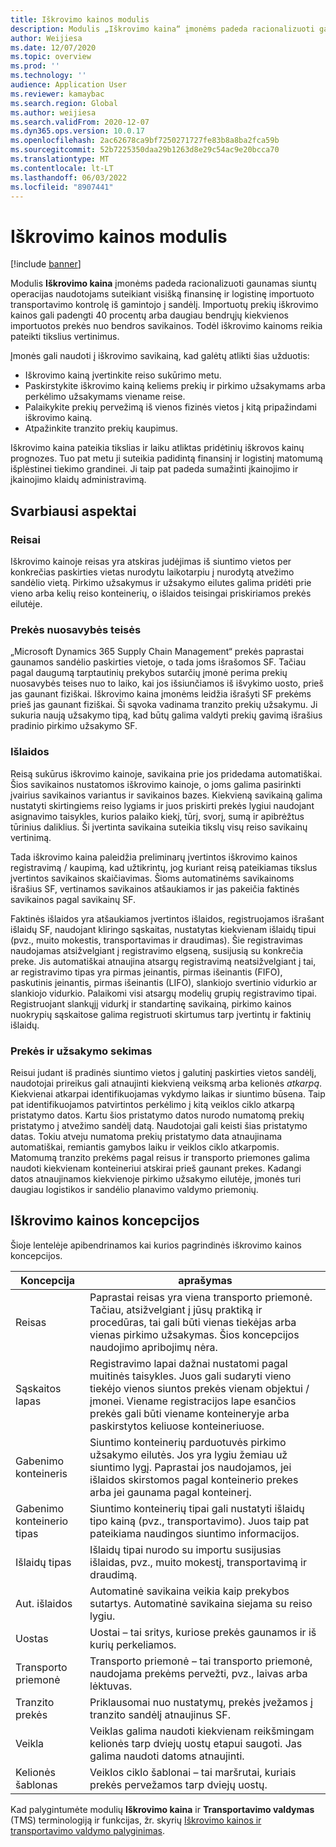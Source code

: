 ```yaml
---
title: Iškrovimo kainos modulis
description: Modulis „Iškrovimo kaina“ įmonėms padeda racionalizuoti gaunamas siuntų operacijas naudotojams suteikiant visišką finansinę ir logistinę importuoto transportavimo kontrolę iš gamintojo į sandėlį.
author: Weijiesa
ms.date: 12/07/2020
ms.topic: overview
ms.prod: ''
ms.technology: ''
audience: Application User
ms.reviewer: kamaybac
ms.search.region: Global
ms.author: weijiesa
ms.search.validFrom: 2020-12-07
ms.dyn365.ops.version: 10.0.17
ms.openlocfilehash: 2ac62678ca9bf7250271727fe83b8a8ba2fca59b
ms.sourcegitcommit: 52b7225350daa29b1263d8e29c54ac9e20bcca70
ms.translationtype: MT
ms.contentlocale: lt-LT
ms.lasthandoff: 06/03/2022
ms.locfileid: "8907441"
---
```

# <a name="landed-cost-module"></a>Iškrovimo kainos modulis

[!include [banner](../../includes/banner.md)]

Modulis **Iškrovimo kaina** įmonėms padeda racionalizuoti gaunamas siuntų operacijas naudotojams suteikiant visišką finansinę ir logistinę importuoto transportavimo kontrolę iš gamintojo į sandėlį. Importuotų prekių iškrovimo kainos gali padengti 40 procentų arba daugiau bendrųjų kiekvienos importuotos prekės nuo bendros savikainos. Todėl iškrovimo kainoms reikia pateikti tikslius vertinimus.

Įmonės gali naudoti į iškrovimo savikainą, kad galėtų atlikti šias užduotis:

- Iškrovimo kainą įvertinkite reiso sukūrimo metu.
- Paskirstykite iškrovimo kainą keliems prekių ir pirkimo užsakymams arba perkėlimo užsakymams viename reise.
- Palaikykite prekių pervežimą iš vienos fizinės vietos į kitą pripažindami iškrovimo kainą.
- Atpažinkite tranzito prekių kaupimus.

Iškrovimo kaina pateikia tikslias ir laiku atliktas pridėtinių iškrovos kainų prognozes. Tuo pat metu ji suteikia padidintą finansinį ir logistinį matomumą išplėstinei tiekimo grandinei. Ji taip pat padeda sumažinti įkainojimo ir įkainojimo klaidų administravimą.

## <a name="highlights"></a>Svarbiausi aspektai

### <a name="voyages"></a>Reisai

Iškrovimo kainoje reisas yra atskiras judėjimas iš siuntimo vietos per konkrečias paskirties vietas nurodytu laikotarpiu į nurodytą atvežimo sandėlio vietą. Pirkimo užsakymus ir užsakymo eilutes galima pridėti prie vieno arba kelių reiso konteinerių, o išlaidos teisingai priskiriamos prekės eilutėje. 

### <a name="item-ownership"></a>Prekės nuosavybės teisės

„Microsoft Dynamics 365 Supply Chain Management“ prekės paprastai gaunamos sandėlio paskirties vietoje, o tada joms išrašomos SF. Tačiau pagal daugumą tarptautinių prekybos sutarčių įmonė perima prekių nuosavybės teises nuo to laiko, kai jos išsiunčiamos iš išvykimo uosto, prieš jas gaunant fiziškai. Iškrovimo kaina įmonėms leidžia išrašyti SF prekėms prieš jas gaunant fiziškai. Ši sąvoka vadinama tranzito prekių užsakymu. Ji sukuria naują užsakymo tipą, kad būtų galima valdyti prekių gavimą išrašius pradinio pirkimo užsakymo SF.

### <a name="costs"></a>Išlaidos

Reisą sukūrus iškrovimo kainoje, savikaina prie jos pridedama automatiškai. Šios savikainos nustatomos iškrovimo kainoje, o joms galima pasirinkti įvairius savikainos variantus ir savikainos bazes. Kiekvieną savikainą galima nustatyti skirtingiems reiso lygiams ir juos priskirti prekės lygiui naudojant asignavimo taisykles, kurios palaiko kiekį, tūrį, svorį, sumą ir apibrėžtus tūrinius daliklius. Ši įvertinta savikaina suteikia tikslų visų reiso savikainų vertinimą.

Tada iškrovimo kaina paleidžia preliminarų įvertintos iškrovimo kainos registravimą / kaupimą, kad užtikrintų, jog kuriant reisą pateikiamas tikslus įvertintos savikainos skaičiavimas. Šioms automatinėms savikainoms išrašius SF, vertinamos savikainos atšaukiamos ir jas pakeičia faktinės savikainos pagal savikainų SF.

Faktinės išlaidos yra atšaukiamos įvertintos išlaidos, registruojamos išrašant išlaidų SF, naudojant kliringo sąskaitas, nustatytas kiekvienam išlaidų tipui (pvz., muito mokestis, transportavimas ir draudimas). Šie registravimas naudojamas atsižvelgiant į registravimo elgseną, susijusią su konkrečia preke. Jis automatiškai atnaujina atsargų registravimą neatsižvelgiant į tai, ar registravimo tipas yra pirmas įeinantis, pirmas išeinantis (FIFO), paskutinis įeinantis, pirmas išeinantis (LIFO), slankiojo svertinio vidurkio ar slankiojo vidurkio. Palaikomi visi atsargų modelių grupių registravimo tipai. Registruojant slankųjį vidurkį ir standartinę savikainą, pirkimo kainos nuokrypių sąskaitose galima registruoti skirtumus tarp įvertintų ir faktinių išlaidų.

### <a name="item-and-order-tracking"></a>Prekės ir užsakymo sekimas

Reisui judant iš pradinės siuntimo vietos į galutinį paskirties vietos sandėlį, naudotojai prireikus gali atnaujinti kiekvieną veiksmą arba kelionės *atkarpą*. Kiekvienai atkarpai identifikuojamas vykdymo laikas ir siuntimo būsena. Taip pat identifikuojamos patvirtintos perkėlimo į kitą veiklos ciklo atkarpą pristatymo datos. Kartu šios pristatymo datos nurodo numatomą prekių pristatymo į atvežimo sandėlį datą. Naudotojai gali keisti šias pristatymo datas. Tokiu atveju numatoma prekių pristatymo data atnaujinama automatiškai, remiantis gamybos laiku ir veiklos ciklo atkarpomis. Matomumą tranzito prekėms pagal reisus ir transporto priemones galima naudoti kiekvienam konteineriui atskirai prieš gaunant prekes. Kadangi datos atnaujinamos kiekvienoje pirkimo užsakymo eilutėje, įmonės turi daugiau logistikos ir sandėlio planavimo valdymo priemonių.

## <a name="landed-cost-concepts"></a>Iškrovimo kainos koncepcijos

Šioje lentelėje apibendrinamos kai kurios pagrindinės iškrovimo kainos koncepcijos.

| Koncepcija | aprašymas |
|---|---|
| Reisas | Paprastai reisas yra viena transporto priemonė. Tačiau, atsižvelgiant į jūsų praktiką ir procedūras, tai gali būti vienas tiekėjas arba vienas pirkimo užsakymas. Šios koncepcijos naudojimo apribojimų nėra. |
| Sąskaitos lapas | Registravimo lapai dažnai nustatomi pagal muitinės taisykles. Juos gali sudaryti vieno tiekėjo vienos siuntos prekės vienam objektui / įmonei. Viename registracijos lape esančios prekės gali būti viename konteineryje arba paskirstytos keliuose konteineriuose. |
| Gabenimo konteineris | Siuntimo konteinerių parduotuvės pirkimo užsakymo eilutės. Jos yra lygiu žemiau už siuntimo lygį. Paprastai jos naudojamos, jei išlaidos skirstomos pagal konteinerio prekes arba jei gaunama pagal konteinerį. |
| Gabenimo konteinerio tipas | Siuntimo konteinerių tipai gali nustatyti išlaidų tipo kainą (pvz., transportavimo). Juos taip pat pateikiama naudingos siuntimo informacijos. |
| Išlaidų tipas | Išlaidų tipai nurodo su importu susijusias išlaidas, pvz., muito mokestį, transportavimą ir draudimą. |
| Aut. išlaidos | Automatinė savikaina veikia kaip prekybos sutartys. Automatinė savikaina siejama su reiso lygiu. |
| Uostas | Uostai – tai sritys, kuriose prekės gaunamos ir iš kurių perkeliamos. |
| Transporto priemonė | Transporto priemonė – tai transporto priemonė, naudojama prekėms pervežti, pvz., laivas arba lėktuvas. |
| Tranzito prekės | Priklausomai nuo nustatymų, prekės įvežamos į tranzito sandėlį atnaujinus SF. |
| Veikla | Veiklas galima naudoti kiekvienam reikšmingam kelionės tarp dviejų uostų etapui saugoti. Jas galima naudoti datoms atnaujinti. |
| Kelionės šablonas | Veiklos ciklo šablonai – tai maršrutai, kuriais prekės pervežamos tarp dviejų uostų. |

Kad palygintumėte modulių **Iškrovimo kaina** ir  **Transportavimo valdymas** (TMS) terminologiją ir funkcijas, žr. skyrių [Iškrovimo kainos ir transportavimo valdymo palyginimas](landed-cost-vs-tms.md).

